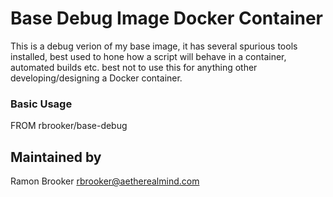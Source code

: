 Base Debug Image Docker Container
======================

This is a debug verion of my base image, it has several spurious tools installed,
best used to hone how a script will behave in a container, automated builds etc. 
best not to use this for anything other developing/designing a Docker container. 


### Basic Usage

FROM rbrooker/base-debug








Maintained by  
-------------

Ramon Brooker <rbrooker@aetherealmind.com>



